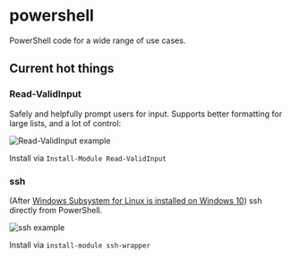 # powershell
PowerShell code for a wide range of use cases.

## Current hot things

### Read-ValidInput
Safely and helpfully prompt users for input. Supports better formatting for large lists, and a lot of control:

![Read-ValidInput example](https://i.imgur.com/9YXYHyJ.png)

Install via `Install-Module Read-ValidInput`
### ssh
(After [Windows Subsystem for Linux is installed on Windows 10](https://www.microsoft.com/en-au/store/p/ubuntu/9nblggh4msv6)) ssh directly from PowerShell.

![ssh example](https://i.imgur.com/EKv66pv.png)

Install via `install-module ssh-wrapper`